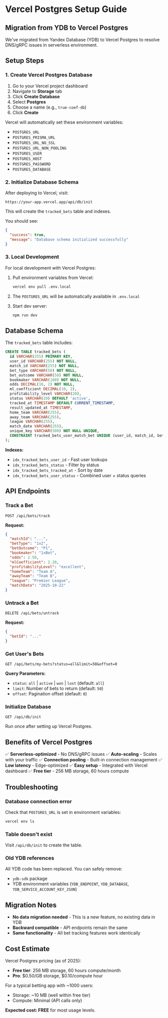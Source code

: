 # Vercel Postgres Setup Guide

## Migration from YDB to Vercel Postgres

We've migrated from Yandex Database (YDB) to Vercel Postgres to resolve DNS/gRPC issues in serverless environment.

## Setup Steps

### 1. Create Vercel Postgres Database

1. Go to your Vercel project dashboard
2. Navigate to **Storage** tab
3. Click **Create Database**
4. Select **Postgres**
5. Choose a name (e.g., `true-coef-db`)
6. Click **Create**

Vercel will automatically set these environment variables:
- `POSTGRES_URL`
- `POSTGRES_PRISMA_URL`
- `POSTGRES_URL_NO_SSL`
- `POSTGRES_URL_NON_POOLING`
- `POSTGRES_USER`
- `POSTGRES_HOST`
- `POSTGRES_PASSWORD`
- `POSTGRES_DATABASE`

### 2. Initialize Database Schema

After deploying to Vercel, visit:
```
https://your-app.vercel.app/api/db/init
```

This will create the `tracked_bets` table and indexes.

You should see:
```json
{
  "success": true,
  "message": "Database schema initialized successfully"
}
```

### 3. Local Development

For local development with Vercel Postgres:

1. Pull environment variables from Vercel:
   ```bash
   vercel env pull .env.local
   ```

2. The `POSTGRES_URL` will be automatically available in `.env.local`

3. Start dev server:
   ```bash
   npm run dev
   ```

## Database Schema

The `tracked_bets` table includes:

```sql
CREATE TABLE tracked_bets (
  id VARCHAR(255) PRIMARY KEY,
  user_id VARCHAR(255) NOT NULL,
  match_id VARCHAR(255) NOT NULL,
  bet_type VARCHAR(50) NOT NULL,
  bet_outcome VARCHAR(50) NOT NULL,
  bookmaker VARCHAR(100) NOT NULL,
  odds DECIMAL(10, 2) NOT NULL,
  ml_coefficient DECIMAL(10, 2),
  profitability_level VARCHAR(20),
  status VARCHAR(20) DEFAULT 'active',
  tracked_at TIMESTAMP DEFAULT CURRENT_TIMESTAMP,
  result_updated_at TIMESTAMP,
  home_team VARCHAR(255),
  away_team VARCHAR(255),
  league VARCHAR(255),
  match_date VARCHAR(255),
  unique_key VARCHAR(500) NOT NULL UNIQUE,
  CONSTRAINT tracked_bets_user_match_bet UNIQUE (user_id, match_id, bet_type, bet_outcome)
);
```

**Indexes:**
- `idx_tracked_bets_user_id` - Fast user lookups
- `idx_tracked_bets_status` - Filter by status
- `idx_tracked_bets_tracked_at` - Sort by date
- `idx_tracked_bets_user_status` - Combined user + status queries

## API Endpoints

### Track a Bet
```
POST /api/bets/track
```

**Request:**
```json
{
  "matchId": "...",
  "betType": "1x2",
  "betOutcome": "P1",
  "bookmaker": "1xBet",
  "odds": 2.50,
  "mlCoefficient": 2.20,
  "profitabilityLevel": "excellent",
  "homeTeam": "Team A",
  "awayTeam": "Team B",
  "league": "Premier League",
  "matchDate": "2025-10-22"
}
```

### Untrack a Bet
```
DELETE /api/bets/untrack
```

**Request:**
```json
{
  "betId": "..."
}
```

### Get User's Bets
```
GET /api/bets/my-bets?status=all&limit=50&offset=0
```

**Query Parameters:**
- `status`: `all` | `active` | `won` | `lost` (default: `all`)
- `limit`: Number of bets to return (default: `50`)
- `offset`: Pagination offset (default: `0`)

### Initialize Database
```
GET /api/db/init
```

Run once after setting up Vercel Postgres.

## Benefits of Vercel Postgres

✅ **Serverless-optimized** - No DNS/gRPC issues
✅ **Auto-scaling** - Scales with your traffic
✅ **Connection pooling** - Built-in connection management
✅ **Low latency** - Edge-optimized
✅ **Easy setup** - Integrated with Vercel dashboard
✅ **Free tier** - 256 MB storage, 60 hours compute

## Troubleshooting

### Database connection error

Check that `POSTGRES_URL` is set in environment variables:
```bash
vercel env ls
```

### Table doesn't exist

Visit `/api/db/init` to create the table.

### Old YDB references

All YDB code has been replaced. You can safely remove:
- `ydb-sdk` package
- YDB environment variables (`YDB_ENDPOINT`, `YDB_DATABASE`, `YDB_SERVICE_ACCOUNT_KEY_JSON`)

## Migration Notes

- **No data migration needed** - This is a new feature, no existing data in YDB
- **Backward compatible** - API endpoints remain the same
- **Same functionality** - All bet tracking features work identically

## Cost Estimate

Vercel Postgres pricing (as of 2025):
- **Free tier**: 256 MB storage, 60 hours compute/month
- **Pro**: $0.50/GB storage, $0.10/compute hour

For a typical betting app with ~1000 users:
- Storage: ~10 MB (well within free tier)
- Compute: Minimal (API calls only)

**Expected cost: FREE** for most usage levels.
